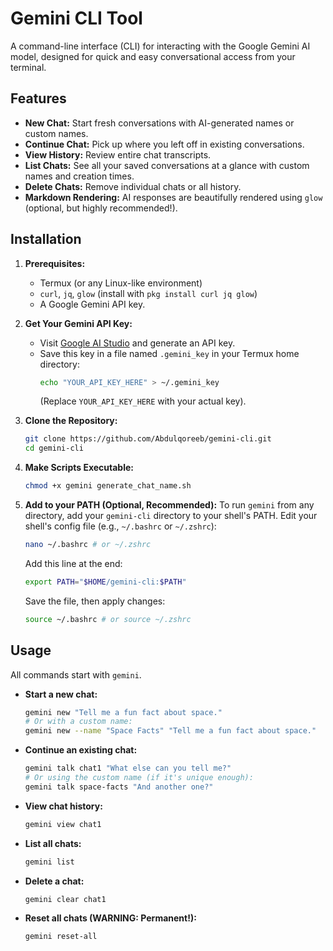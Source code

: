 # Gemini CLI Tool

A command-line interface (CLI) for interacting with the Google Gemini AI model, designed for quick and easy conversational access from your terminal.

## Features

* **New Chat:** Start fresh conversations with AI-generated names or custom names.
* **Continue Chat:** Pick up where you left off in existing conversations.
* **View History:** Review entire chat transcripts.
* **List Chats:** See all your saved conversations at a glance with custom names and creation times.
* **Delete Chats:** Remove individual chats or all history.
* **Markdown Rendering:** AI responses are beautifully rendered using `glow` (optional, but highly recommended!).

## Installation

1.  **Prerequisites:**
    * Termux (or any Linux-like environment)
    * `curl`, `jq`, `glow` (install with `pkg install curl jq glow`)
    * A Google Gemini API key.

2.  **Get Your Gemini API Key:**
    * Visit [Google AI Studio](https://aistudio.google.com/app/apikey) and generate an API key.
    * Save this key in a file named `.gemini_key` in your Termux home directory:
        ```bash
        echo "YOUR_API_KEY_HERE" > ~/.gemini_key
        ```
        (Replace `YOUR_API_KEY_HERE` with your actual key).

3.  **Clone the Repository:**
    ```bash
    git clone https://github.com/Abdulqoreeb/gemini-cli.git
    cd gemini-cli
    ```

4.  **Make Scripts Executable:**
    ```bash
    chmod +x gemini generate_chat_name.sh
    ```

5.  **Add to your PATH (Optional, Recommended):**
    To run `gemini` from any directory, add your `gemini-cli` directory to your shell's PATH.
    Edit your shell's config file (e.g., `~/.bashrc` or `~/.zshrc`):

    ```bash
    nano ~/.bashrc # or ~/.zshrc
    ```
    Add this line at the end:
    ```bash
    export PATH="$HOME/gemini-cli:$PATH"
    ```
    Save the file, then apply changes:
    ```bash
    source ~/.bashrc # or source ~/.zshrc
    ```

## Usage

All commands start with `gemini`.

* **Start a new chat:**
    ```bash
    gemini new "Tell me a fun fact about space."
    # Or with a custom name:
    gemini new --name "Space Facts" "Tell me a fun fact about space."
    ```

* **Continue an existing chat:**
    ```bash
    gemini talk chat1 "What else can you tell me?"
    # Or using the custom name (if it's unique enough):
    gemini talk space-facts "And another one?"
    ```

* **View chat history:**
    ```bash
    gemini view chat1
    ```

* **List all chats:**
    ```bash
    gemini list
    ```

* **Delete a chat:**
    ```bash
    gemini clear chat1
    ```

* **Reset all chats (WARNING: Permanent!):**
    ```bash
    gemini reset-all
    ```

